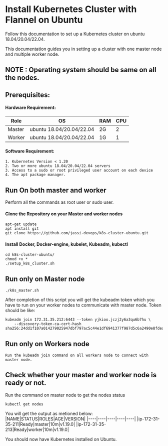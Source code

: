 # Install Kubernetes Cluster with Flannel on Ubuntu

Follow this documentation to set up a Kubernetes cluster on ubuntu 18.04/20.04/22.04.

This documentation guides you in setting up a cluster with one master node and multiple worker node.

## NOTE : Operating system should be same on all the nodes.

## Prerequisites: 

#### Hardware Requirement:    

|Role|OS|RAM|CPU|
|----|----|----|----|
|Master|ubuntu 18.04/20.04/22.04 |2G|2|
|Worker|ubuntu 18.04/20.04/22.04|1G|1|

#### Software Requirement:   
```
1. Kubernetes Version < 1.20 
2. Two or more ubuntu 18.04/20.04/22.04 servers 
3. Access to a sudo or root privileged user account on each device 
4. The apt package manager. 
```
## Run On both master and worker
Perform all the commands as root user or sudo user.

#### Clone the Repository on your Master and worker nodes
```
apt-get update
apt install git 
git clone https://github.com/jassi-devops/k8s-cluster-ubuntu.git
```
#### Install Docker, Docker-engine, kubelet, Kubeadm, kubectl
```
cd k8s-cluster-ubuntu/
chmod +x *
./setup_k8s_cluster.sh
```
## Run only on Master node
```
./k8s_master.sh
```
After completion of this script you will get the kubeadm token which you have to run on your worker nodes to communicate with master node. Token should be like: 
```
kubeadm join 172.31.35.212:6443 --token yjkioo.jczj2y6a3qu6b7hu \
    --discovery-token-ca-cert-hash sha256:24dd1f107a014279025947dbf797ac5c44e1df6941377f987d5c6a2490e8fdea
```

## Run only on Workers node
```
Run the kubeadm join command on all workers node to connect with master node.
```

## Check whether your master and worker node is ready or not.
Run the command on master node to get the nodes status
```
kubectl get nodes
```
You will get the output as metioned below:
|NAME|STATUS|ROLES|AGE|VERSION|
|----|----|----|----|----|
|ip-172-31-35-211|Ready|master|10m|v1.19.0|
|ip-172-31-35-213|Ready|worker|10m|v1.19.0|

You should now have Kubernetes installed on Ubuntu.
